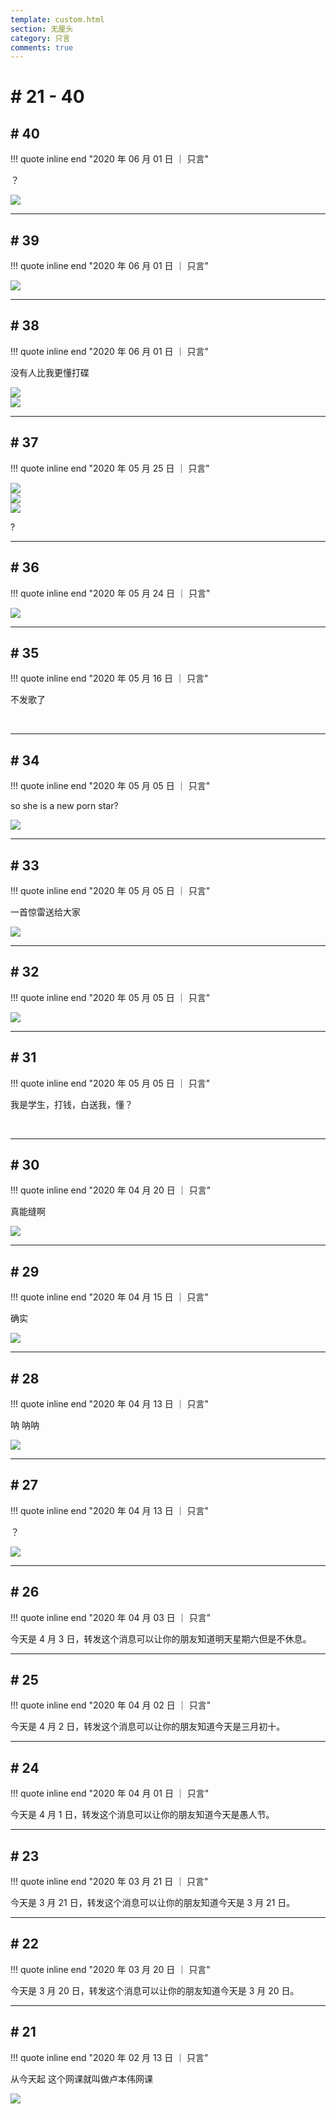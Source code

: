 ```yaml
---
template: custom.html
section: 无厘头
category: 只言
comments: true
---
```


# # 21 - 40

## # 40

!!! quote inline end "2020 年 06 月 01 日 ｜ 只言"

？

<div class="single-image"><img src="../assets/images/9f6b4358-5877-4520-b4c1-79a596b64e78.jpg"></div>

---

## # 39

!!! quote inline end "2020 年 06 月 01 日 ｜ 只言"

<div class="single-image"><img src="../assets/images/6b88d195-378d-4152-86ca-ff1656bfc7c5.jpg"></div>

---

## # 38

!!! quote inline end "2020 年 06 月 01 日 ｜ 只言"

没有人比我更懂打碟

<div class="image-grid">
    <div class="image-item" loading="lazy"><img src="../assets/images/65c5c202-cba9-4a0f-a471-8c90fc0e7c19.jpg"></div>
    <div class="image-item" loading="lazy"><img src="../assets/images/5fb51192-ae23-4267-ab32-cde65f4f29da.jpg"></div>
</div>

---

## # 37

!!! quote inline end "2020 年 05 月 25 日 ｜ 只言"

<div class="image-grid">
    <div class="image-item" loading="lazy"><img src="../assets/images/4fe27d35-7449-4973-89f8-3022a50e533b.jpg"></div>
    <div class="image-item" loading="lazy"><img src="../assets/images/6b107a80-2544-4cbf-b161-ae180397a4a5.jpg"></div>
    <div class="image-item" loading="lazy"><img src="../assets/images/fcb43061-797b-4470-add6-b99ad5fcfedd.jpg"></div>
</div>

?

---

## # 36

!!! quote inline end "2020 年 05 月 24 日 ｜ 只言"

<div class="single-image"><img src="../assets/images/14799b0c-088b-47b3-83b9-8fb5c508b00a.jpg"></div>

---

## # 35

!!! quote inline end "2020 年 05 月 16 日 ｜ 只言"

不发歌了

<br/>

---

## # 34

!!! quote inline end "2020 年 05 月 05 日 ｜ 只言"

so she is a new porn star?

<div class="single-image"><img src="../assets/images/373a40ab-5fa8-432d-8034-2009858d8483.jpg"></div>

---

## # 33

!!! quote inline end "2020 年 05 月 05 日 ｜ 只言"

一首惊雷送给大家

<div class="single-image"><img src="../assets/images/0bbda9de-1cc4-4ad6-9fc1-11ef39995532.jpg"></div>

---

## # 32

!!! quote inline end "2020 年 05 月 05 日 ｜ 只言"

<div class="single-image"><img src="../assets/images/30d273f3-b9a5-4224-b354-5fde3f2de0a6.jpg"></div>

---

## # 31

!!! quote inline end "2020 年 05 月 05 日 ｜ 只言"

我是学生，打钱，白送我，懂？

<br/>

---

## # 30

!!! quote inline end "2020 年 04 月 20 日 ｜ 只言"

真能缝啊

<div class="single-image"><img src="../assets/images/7e6a57d0-fa4c-41f6-8604-08917cb9d2fc.jpg"></div>

---

## # 29

!!! quote inline end "2020 年 04 月 15 日 ｜ 只言"

确实

<div class="single-image"><img src="../assets/images/a938b8de-4b24-4ede-bca9-f74d12965d68.jpg"></div>

---

## # 28

!!! quote inline end "2020 年 04 月 13 日 ｜ 只言"

呐 呐呐

<div class="single-image"><img src="../assets/images/6850faa0-1fe8-4401-a7d0-4a0ea3f110e7.jpg"></div>

---

## # 27

!!! quote inline end "2020 年 04 月 13 日 ｜ 只言"

？

<div class="single-image"><img src="../assets/images/fb908a3c-35c5-44b4-9f7d-26ae278cf290.jpg"></div>

---

## # 26

!!! quote inline end "2020 年 04 月 03 日 ｜ 只言"

今天是 4 月 3 日，转发这个消息可以让你的朋友知道明天星期六但是不休息。

---

## # 25

!!! quote inline end "2020 年 04 月 02 日 ｜ 只言"

今天是 4 月 2 日，转发这个消息可以让你的朋友知道今天是三月初十。

---

## # 24

!!! quote inline end "2020 年 04 月 01 日 ｜ 只言"

今天是 4 月 1 日，转发这个消息可以让你的朋友知道今天是愚人节。

---

## # 23

!!! quote inline end "2020 年 03 月 21 日 ｜ 只言"

今天是 3 月 21 日，转发这个消息可以让你的朋友知道今天是 3 月 21 日。

---

## # 22

!!! quote inline end "2020 年 03 月 20 日 ｜ 只言"

今天是 3 月 20 日，转发这个消息可以让你的朋友知道今天是 3 月 20 日。

---

## # 21

!!! quote inline end "2020 年 02 月 13 日 ｜ 只言"

从今天起 这个网课就叫做卢本伟网课

<div class="single-image"><img src="../assets/images/8deff91f-9155-45c8-b076-f575ad48935e.jpg"></div>
